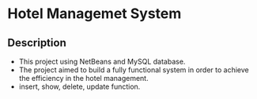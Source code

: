 # Hotel Managemet System

 ## Description 
+ This project using NetBeans and MySQL database.
+ The project aimed to build a fully functional system in order to achieve the efficiency in the hotel management.
+ insert, show, delete, update function.
